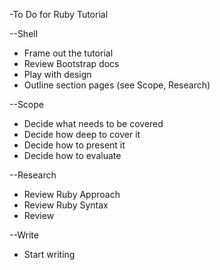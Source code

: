-To Do for Ruby Tutorial

--Shell
+ Frame out the tutorial
+ Review Bootstrap docs
+ Play with design
+ Outline section pages (see Scope, Research)

--Scope
+ Decide what needs to be covered
+ Decide how deep to cover it
+ Decide how to present it
+ Decide how to evaluate 

--Research
+ Review Ruby Approach
+ Review Ruby Syntax
+ Review 

--Write
+ Start writing
